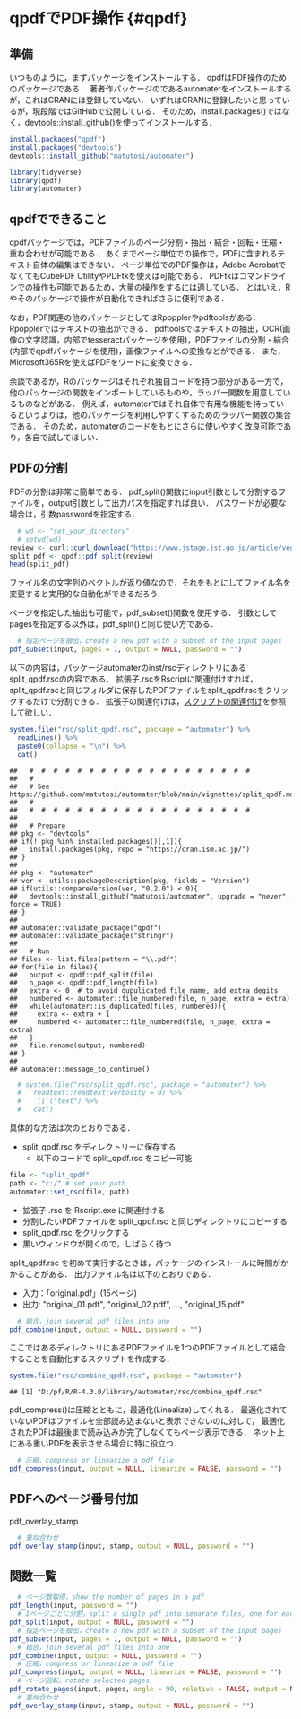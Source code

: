# qpdfでPDF操作 {#qpdf}

## 準備

いつものように，まずパッケージをインストールする．
qpdfはPDF操作のためのパッケージである．
著者作パッケージのであるautomaterをインストールするが，これはCRANには登録していない．
いずれはCRANに登録したいと思っているが，現段階ではGitHubで公開している．
そのため，install.packages()ではなく，devtools::install_github()を使ってインストールする．


```r
install.packages("qpdf")
install.packages("devtools")
devtools::install_github("matutosi/automater")
```


```r
library(tidyverse)
library(qpdf)
library(automater)
```

## qpdfでできること

qpdfパッケージでは，PDFファイルのページ分割・抽出・結合・回転・圧縮・重ね合わせが可能である．
あくまでページ単位での操作で，PDFに含まれるテキスト自体の編集はできない．
ページ単位でのPDF操作は，Adobe AcrobatでなくてもCubePDF UtilityやPDFtkを使えば可能である．
PDFtkはコマンドラインでの操作も可能であるため，大量の操作をするには適している．
とはいえ，Rやそのパッケージで操作が自動化できればさらに便利である．

なお，PDF関連の他のパッケージとしてはRpopplerやpdftoolsがある．
Rpopplerではテキストの抽出ができる．
pdftoolsではテキストの抽出，OCR(画像の文字認識，内部でtesseractパッケージを使用)，PDFファイルの分割・結合(内部でqpdfパッケージを使用)，画像ファイルへの変換などができる．
また，Microsoft365Rを使えばPDFをワードに変換できる．

余談であるが，Rのパッケージはそれぞれ独自コードを持つ部分がある一方で，他のパッケージの関数をインポートしているものや，ラッパー関数を用意しているものなどがある．
例えば，automaterではそれ自体で有用な機能を持っているというよりは，他のパッケージを利用しやすくするためのラッパー関数の集合である．
そのため，automaterのコードをもとにさらに使いやすく改良可能であり，各自で試してほしい．

## PDFの分割

PDFの分割は非常に簡単である．
pdf_split()関数にinput引数として分割するファイルを，output引数として出力パスを指定すれば良い．
パスワードが必要な場合は，引数passwordを指定する．


```r
  # wd <- "set_your_directory"
  # setwd(wd)
review <- curl::curl_download("https://www.jstage.jst.go.jp/article/vegsci/31/2/31_193/_pdf/-char/ja", fs::file_temp())
split_pdf <- qpdf::pdf_split(review)
head(split_pdf)
```
ファイル名の文字列のベクトルが返り値なので，それをもとにしてファイル名を変更すると実用的な自動化ができるだろう．

ページを指定した抽出も可能で，pdf_subset()関数を使用する．
引数としてpagesを指定する以外は，pdf_split()と同じ使い方である．


```r
  # 指定ページを抽出，create a new pdf with a subset of the input pages
pdf_subset(input, pages = 1, output = NULL, password = "")
```

以下の内容は，パッケージautomaterのinst/rscディレクトリにあるsplit_qpdf.rscの内容である．
拡張子.rscをRscriptに関連付けすれば，split_qpdf.rscと同じフォルダに保存したPDFファイルをsplit_qpdf.rscをクリックするだけで分割できる．
拡張子の関連付けは，[スクリプトの関連付け](#assoc)を参照して欲しい．


```r
system.file("rsc/split_qpdf.rsc", package = "automater") %>%
  readLines() %>%
  paste0(collapse = "\n") %>%
  cat()
```

```
##   #  #  #  #  #  #  #  #  #  #  #  #  #  #  #  #  #  #  # 
##   # 
##   # See https://github.com/matutosi/automater/blob/main/vignettes/split_qpdf.md
##   # 
##   #  #  #  #  #  #  #  #  #  #  #  #  #  #  #  #  #  #  # 
## 
##   # Prepare
## pkg <- "devtools"
## if(! pkg %in% installed.packages()[,1]){
##   install.packages(pkg, repo = "https://cran.ism.ac.jp/")
## }
## 
## pkg <- "automater"
## ver <- utils::packageDescription(pkg, fields = "Version")
## if(utils::compareVersion(ver, "0.2.0") < 0){
##   devtools::install_github("matutosi/automater", upgrade = "never", force = TRUE)
## }
## 
## automater::validate_package("qpdf")
## automater::validate_package("stringr")
## 
##   # Run
## files <- list.files(pattern = "\\.pdf")
## for(file in files){
##   output <- qpdf::pdf_split(file)
##   n_page <- qpdf::pdf_length(file)
##   extra <- 0  # to avoid dupulicated file name, add extra degits
##   numbered <- automater::file_numbered(file, n_page, extra = extra)
##   while(automater::is_duplicated(files, numbered)){
##     extra <- extra + 1
##     numbered <- automater::file_numbered(file, n_page, extra = extra)
##   }
##   file.rename(output, numbered)
## }
## 
## automater::message_to_continue()
```

```r
  # system.file("rsc/split_qpdf.rsc", package = "automater") %>%
  #   readtext::readtext(verbosity = 0) %>%
  #   `[[`("text") %>%
  #   cat()
```

具体的な方法は次のとおりである．
- split_qpdf.rsc をディレクトリーに保存する
  - 以下のコードで split_qpdf.rsc をコピー可能

```r
file <- "split_qpdf"
path <- "c:/" # set your path
automater::set_rsc(file, path)
```
- 拡張子 .rsc を Rscript.exe に関連付ける
- 分割したいPDFファイルを split_qpdf.rsc と同じディレクトリにコピーする
- split_qpdf.rsc をクリックする
- 黒いウィンドウが開くので，しばらく待つ

split_qpdf.rsc を初めて実行するときは，パッケージのインストールに時間がかかることがある．
出力ファイル名は以下のとおりである．
- 入力：「original.pdf」(15ページ)
- 出力: "original_01.pdf", "original_02.pdf", ..., "original_15.pdf"




```r
  # 結合，join several pdf files into one
pdf_combine(input, output = NULL, password = "")
```

ここではあるディレクトリにあるPDFファイルを1つのPDFファイルとして結合することを自動化するスクリプトを作成する．



```r
system.file("rsc/combine_qpdf.rsc", package = "automater")
```

```
## [1] "D:/pf/R/R-4.3.0/library/automater/rsc/combine_qpdf.rsc"
```


pdf_compress()は圧縮とともに，最適化(Linealize)してくれる．
最適化されていないPDFはファイルを全部読み込まないと表示できないのに対して，
最適化されたPDFは最後まで読み込みが完了しなくてもページ表示できる．
ネット上にある重いPDFを表示させる場合に特に役立つ．


```r
  # 圧縮，compress or linearize a pdf file
pdf_compress(input, output = NULL, linearize = FALSE, password = "")
```

## PDFへのページ番号付加


pdf_overlay_stamp


```r
  # 重ね合わせ
pdf_overlay_stamp(input, stamp, output = NULL, password = "")
```


## 関数一覧


```r
  # ページ数取得，show the number of pages in a pdf
pdf_length(input, password = "")
  # 1ページごとに分割，split a single pdf into separate files, one for each page
pdf_split(input, output = NULL, password = "")
  # 指定ページを抽出，create a new pdf with a subset of the input pages
pdf_subset(input, pages = 1, output = NULL, password = "")
  # 結合，join several pdf files into one
pdf_combine(input, output = NULL, password = "")
  # 圧縮，compress or linearize a pdf file
pdf_compress(input, output = NULL, linearize = FALSE, password = "")
  # ページ回転，rotate selected pages
pdf_rotate_pages(input, pages, angle = 90, relative = FALSE, output = NULL, password = "")
  # 重ね合わせ
pdf_overlay_stamp(input, stamp, output = NULL, password = "")
```
